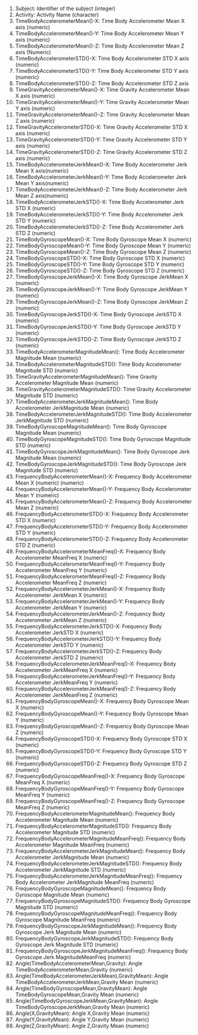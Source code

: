 1. Subject: Identifier of the subject (integer)
2. Activity: Activity Name (character)
3. TimeBodyAccelerometerMean()-X: Time Body Accelerometer Mean X axis (numeric)
4. TimeBodyAccelerometerMean()-Y: Time Body Accelerometer Mean Y axis (numeric)
5. TimeBodyAccelerometerMean()-Z: Time Body Accelerometer Mean Z axis (Numeric)
6. TimeBodyAccelerometerSTD()-X: Time Body Accelerometer STD X axis (numeric)
7. TimeBodyAccelerometerSTD()-Y: Time Body Accelerometer STD Y axis (numeric)
8. TimeBodyAccelerometerSTD()-Z: Time Body Accelerometer STD Z axis
9. TimeGravityAccelerometerMean()-X: Time Gravity Accelerometer Mean X axis (numeric)
10. TimeGravityAccelerometerMean()-Y: Time Gravity Accelerometer Mean Y axis (numeric)
11. TimeGravityAccelerometerMean()-Z: Time Gravity Accelerometer Mean Z axis (numeric)
12. TimeGravityAccelerometerSTD()-X: Time Gravity Accelerometer STD X axis (numeric)
13. TimeGravityAccelerometerSTD()-Y: Time Gravity Accelerometer STD Y axis (numeric)
14. TimeGravityAccelerometerSTD()-Z: Time Gravity Accelerometer STD Z axis (numeric)
15. TimeBodyAccelerometerJerkMean()-X: Time Body Accelerometer Jerk Mean X axis(numeric)
16. TimeBodyAccelerometerJerkMean()-Y: Time Body Accelerometer Jerk Mean Y axis(numeric)
17. TimeBodyAccelerometerJerkMean()-Z: Time Body Accelerometer Jerk Mean Z axis(numeric)
18. TimeBodyAccelerometerJerkSTD()-X: Time Body Accelerometer Jerk STD X (numeric)
19. TimeBodyAccelerometerJerkSTD()-Y: Time Body Accelerometer Jerk STD Y (numeric)
20. TimeBodyAccelerometerJerkSTD()-Z: Time Body Accelerometer Jerk STD Z (numeric)
21. TimeBodyGyroscopeMean()-X: Time Body Gyroscope Mean X (numeric)
22. TimeBodyGyroscopeMean()-Y: Time Body Gyroscope Mean Y (numeric)
23. TimeBodyGyroscopeMean()-Z: Time Body Gyroscope Mean Z (numeric)
24. TimeBodyGyroscopeSTD()-X: Time Body Gyroscope STD X (numeric)
25. TimeBodyGyroscopeSTD()-Y: Time Body Gyroscope STD Y (numeric)
26. TimeBodyGyroscopeSTD()-Z: Time Body Gyroscope STD Z (numeric)
27. TimeBodyGyroscopeJerkMean()-X: Time Body Gyroscope JerkMean X (numeric)
28. TimeBodyGyroscopeJerkMean()-Y: Time Body Gyroscope JerkMean Y (numeric)
29. TimeBodyGyroscopeJerkMean()-Z: Time Body Gyroscope JerkMean Z (numeric)
30. TimeBodyGyroscopeJerkSTD()-X: Time Body Gyroscope JerkSTD X (numeric)
31. TimeBodyGyroscopeJerkSTD()-Y: Time Body Gyroscope JerkSTD Y (numeric)
32. TimeBodyGyroscopeJerkSTD()-Z: Time Body Gyroscope JerkSTD Z (numeric)
33. TimeBodyAccelerometerMagnitudeMean(): Time Body Accelerometer Magnitude Mean (numeric)
34. TimeBodyAccelerometerMagnitudeSTD(): Time Body Accelerometer Magnitude STD (numeric)
35. TimeGravityAccelerometerMagnitudeMean(): Time Gravity Accelerometer Magnitude Mean (numeric)
36. TimeGravityAccelerometerMagnitudeSTD(): Time Gravity Accelerometer Magnitude STD (numeric)
37. TimeBodyAccelerometerJerkMagnitudeMean(): Time Body Accelerometer JerkMagnitude Mean (numeric)
38. TimeBodyAccelerometerJerkMagnitudeSTD(): Time Body Accelerometer JerkMagnitude STD (numeric)
39. TimeBodyGyroscopeMagnitudeMean(): Time Body Gyroscope Magnitude Mean (numeric)
40. TimeBodyGyroscopeMagnitudeSTD(): Time Body Gyroscope Magnitude STD (numeric)
41. TimeBodyGyroscopeJerkMagnitudeMean(): Time Body Gyroscope Jerk Magnitude Mean (numeric)
42. TimeBodyGyroscopeJerkMagnitudeSTD(): Time Body Gyroscope Jerk Magnitude STD (numeric)
43. FrequencyBodyAccelerometerMean()-X: Frequency Body Accelerometer Mean X (numeric) (numeric)
44. FrequencyBodyAccelerometerMean()-Y: Frequency Body Accelerometer Mean Y (numeric)
45. FrequencyBodyAccelerometerMean()-Z: Frequency Body Accelerometer Mean Z (numeric)
46. FrequencyBodyAccelerometerSTD()-X: Frequency Body Accelerometer STD X (numeric)
47. FrequencyBodyAccelerometerSTD()-Y: Frequency Body Accelerometer STD Y (numeric)
48. FrequencyBodyAccelerometerSTD()-Z: Frequency Body Accelerometer STD Z (numeric)
49. FrequencyBodyAccelerometerMeanFreq()-X: Frequency Body Accelerometer MeanFreq X (numeric)
50. FrequencyBodyAccelerometerMeanFreq()-Y: Frequency Body Accelerometer MeanFreq Y (numeric)
51. FrequencyBodyAccelerometerMeanFreq()-Z: Frequency Body Accelerometer MeanFreq Z (numeric)
52. FrequencyBodyAccelerometerJerkMean()-X: Frequency Body Accelerometer JerkMean X (numeric)
53. FrequencyBodyAccelerometerJerkMean()-Y: Frequency Body Accelerometer JerkMean Y (numeric)
54. FrequencyBodyAccelerometerJerkMean()-Z: Frequency Body Accelerometer JerkMean Z (numeric)
55. FrequencyBodyAccelerometerJerkSTD()-X: Frequency Body Accelerometer JerkSTD X (numeric)
56. FrequencyBodyAccelerometerJerkSTD()-Y: Frequency Body Accelerometer JerkSTD Y (numeric)
57. FrequencyBodyAccelerometerJerkSTD()-Z: Frequency Body Accelerometer JerkSTD Z (numeric)
58. FrequencyBodyAccelerometerJerkMeanFreq()-X: Frequency Body Accelerometer JerkMeanFreq X (numeric)
59. FrequencyBodyAccelerometerJerkMeanFreq()-Y: Frequency Body Accelerometer JerkMeanFreq Y (numeric)
60. FrequencyBodyAccelerometerJerkMeanFreq()-Z: Frequency Body Accelerometer JerkMeanFreq Z (numeric)
61. FrequencyBodyGyroscopeMean()-X: Frequency Body Gyroscope Mean X (numeric)
62. FrequencyBodyGyroscopeMean()-Y: Frequency Body Gyroscope Mean Y (numeric)
63. FrequencyBodyGyroscopeMean()-Z: Frequency Body Gyroscope Mean Z (numeric)
64. FrequencyBodyGyroscopeSTD()-X: Frequency Body Gyroscope STD X (numeric)
65. FrequencyBodyGyroscopeSTD()-Y: Frequency Body Gyroscope STD Y (numeric)
66. FrequencyBodyGyroscopeSTD()-Z: Frequency Body Gyroscope STD Z (numeric)
67. FrequencyBodyGyroscopeMeanFreq()-X: Frequency Body Gyroscope MeanFreq X (numeric)
68. FrequencyBodyGyroscopeMeanFreq()-Y: Frequency Body Gyroscope MeanFreq Y (numeric)
69. FrequencyBodyGyroscopeMeanFreq()-Z: Frequency Body Gyroscope MeanFreq Z (numeric)
70. FrequencyBodyAccelerometerMagnitudeMean(): Frequency Body Accelerometer Magnitude Mean (numeric)
71. FrequencyBodyAccelerometerMagnitudeSTD(): Frequency Body Accelerometer Magnitude STD (numeric)
72. FrequencyBodyAccelerometerMagnitudeMeanFreq(): Frequency Body Accelerometer Magnitude MeanFreq (numeric)
73. FrequencyBodyAccelerometerJerkMagnitudeMean(): Frequency Body Accelerometer JerkMagnitude Mean (numeric)
74. FrequencyBodyAccelerometerJerkMagnitudeSTD(): Frequency Body Accelerometer JerkMagnitude STD (numeric)
75. FrequencyBodyAccelerometerJerkMagnitudeMeanFreq(): Frequency Body Accelerometer JerkMagnitude MeanFreq (numeric)
76. FrequencyBodyGyroscopeMagnitudeMean(): Frequency Body Gyroscope Magnitude Mean (numeric)
77. FrequencyBodyGyroscopeMagnitudeSTD(): Frequency Body Gyroscope Magnitude STD (numeric)
78. FrequencyBodyGyroscopeMagnitudeMeanFreq(): Frequency Body Gyroscope Magnitude MeanFreq (numeric)
79. FrequencyBodyGyroscopeJerkMagnitudeMean(): Frequency Body Gyroscope Jerk Magnitude Mean (numeric)
80. FrequencyBodyGyroscopeJerkMagnitudeSTD(): Frequency Body Gyroscope Jerk Magnitude STD (numeric)
81. FrequencyBodyGyroscopeJerkMagnitudeMeanFreq(): Frequency Body Gyroscope Jerk MagnitudeMeanFreq (numeric)
82. Angle(TimeBodyAccelerometerMean,Gravity): Angle TimeBodyAccelerometerMean,Gravity (numeric)
83. Angle(TimeBodyAccelerometerJerkMean),GravityMean): Angle TimeBodyAccelerometerJerkMean,Gravity Mean (numeric)
84. Angle(TimeBodyGyroscopeMean,GravityMean): Angle TimeBodyGyroscopeMean,Gravity Mean (numeric)
85. Angle(TimeBodyGyroscopeJerkMean,GravityMean): Angle TimeBodyGyroscopeJerkMean,Gravity Mean (numeric)
86. Angle(X,GravityMean): Angle X,Gravity Mean (numeric)
87. Angle(Y,GravityMean): Angle Y,Gravity Mean (numeric)
88. Angle(Z,GravityMean): Angle Z,Gravity Mean (numeric)

